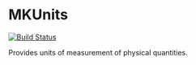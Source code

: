 # MKUnits

[![Build Status](https://travis-ci.org/michalkonturek/MKUnits.png)](https://travis-ci.org/michalkonturek/MKUnits)

Provides units of measurement of physical quantities. 